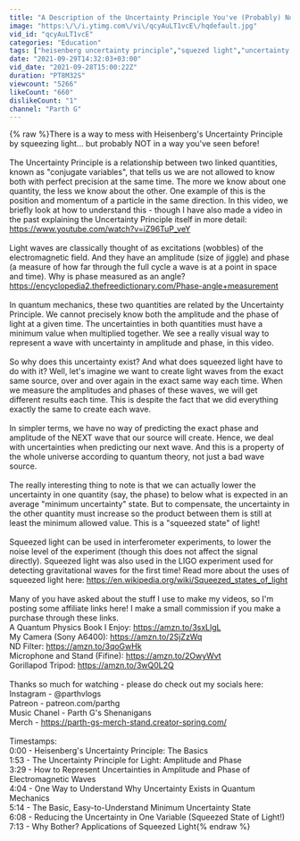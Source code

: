 ```yaml
---
title: "A Description of the Uncertainty Principle You've (Probably) Not Seen Before: Squeezed Light Parth G"
image: "https:\/\/i.ytimg.com\/vi\/qcyAuLT1vcE\/hqdefault.jpg"
vid_id: "qcyAuLT1vcE"
categories: "Education"
tags: ["heisenberg uncertainty principle","squezed light","uncertainty principle"]
date: "2021-09-29T14:32:03+03:00"
vid_date: "2021-09-28T15:00:22Z"
duration: "PT8M32S"
viewcount: "5266"
likeCount: "660"
dislikeCount: "1"
channel: "Parth G"
---
```

{% raw %}There is a way to mess with Heisenberg's Uncertainty Principle by squeezing light... but probably NOT in a way you've seen before!<br /><br />The Uncertainty Principle is a relationship between two linked quantities, known as &quot;conjugate variables&quot;, that tells us we are not allowed to know both with perfect precision at the same time. The more we know about one quantity, the less we know about the other. One example of this is the position and momentum of a particle in the same direction. In this video, we briefly look at how to understand this - though I have also made a video in the past explaining the Uncertainty Principle itself in more detail: <a rel="nofollow" target="blank" href="https://www.youtube.com/watch?v=iZ96TuP_veY">https://www.youtube.com/watch?v=iZ96TuP_veY</a><br /><br />Light waves are classically thought of as excitations (wobbles) of the electromagnetic field. And they have an amplitude (size of jiggle) and phase (a measure of how far through the full cycle a wave is at a point in space and time). Why is phase measured as an angle? <a rel="nofollow" target="blank" href="https://encyclopedia2.thefreedictionary.com/Phase-angle+measurement">https://encyclopedia2.thefreedictionary.com/Phase-angle+measurement</a><br /><br />In quantum mechanics, these two quantities are related by the Uncertainty Principle. We cannot precisely know both the amplitude and the phase of light at a given time. The uncertainties in both quantities must have a minimum value when multiplied together. We see a really visual way to represent a wave with uncertainty in amplitude and phase, in this video.<br /><br />So why does this uncertainty exist? And what does squeezed light have to do with it? Well, let's imagine we want to create light waves from the exact same source, over and over again in the exact same way each time. When we measure the amplitudes and phases of these waves, we will get different results each time. This is despite the fact that we did everything exactly the same to create each wave. <br /><br />In simpler terms, we have no way of predicting the exact phase and amplitude of the NEXT wave that our source will create. Hence, we deal with uncertainties when predicting our next wave. And this is a property of the whole universe according to quantum theory, not just a bad wave source.<br /><br />The really interesting thing to note is that we can actually lower the uncertainty in one quantity (say, the phase) to below what is expected in an average &quot;minimum uncertainty&quot; state. But to compensate, the uncertainty in the other quantity must increase so the product between them is still at least the minimum allowed value. This is a &quot;squeezed state&quot; of light! <br /><br />Squeezed light can be used in interferometer experiments, to lower the noise level of the experiment (though this does not affect the signal directly). Squeezed light was also used in the LIGO experiment used for detecting gravitational waves for the first time! Read more about the uses of squeezed light here: <a rel="nofollow" target="blank" href="https://en.wikipedia.org/wiki/Squeezed_states_of_light">https://en.wikipedia.org/wiki/Squeezed_states_of_light</a><br /><br />Many of you have asked about the stuff I use to make my videos, so I'm posting some affiliate links here! I make a small commission if you make a purchase through these links.<br />A Quantum Physics Book I Enjoy: <a rel="nofollow" target="blank" href="https://amzn.to/3sxLlgL">https://amzn.to/3sxLlgL</a><br />My Camera (Sony A6400): <a rel="nofollow" target="blank" href="https://amzn.to/2SjZzWq">https://amzn.to/2SjZzWq</a><br />ND Filter: <a rel="nofollow" target="blank" href="https://amzn.to/3qoGwHk">https://amzn.to/3qoGwHk</a><br />Microphone and Stand (Fifine): <a rel="nofollow" target="blank" href="https://amzn.to/2OwyWvt">https://amzn.to/2OwyWvt</a><br />Gorillapod Tripod: <a rel="nofollow" target="blank" href="https://amzn.to/3wQ0L2Q">https://amzn.to/3wQ0L2Q</a><br /><br />Thanks so much for watching - please do check out my socials here: <br />Instagram - @parthvlogs<br />Patreon - patreon.com/parthg<br />Music Chanel - Parth G's Shenanigans<br />Merch - <a rel="nofollow" target="blank" href="https://parth-gs-merch-stand.creator-spring.com/">https://parth-gs-merch-stand.creator-spring.com/</a><br /><br />Timestamps:<br />0:00 - Heisenberg's Uncertainty Principle: The Basics<br />1:53 - The Uncertainty Principle for Light: Amplitude and Phase<br />3:29 - How to Represent Uncertainties in Amplitude and Phase of Electromagnetic Waves<br />4:04 - One Way to Understand Why Uncertainty Exists in Quantum Mechanics<br />5:14 - The Basic, Easy-to-Understand Minimum Uncertainty State<br />6:08 - Reducing the Uncertainty in One Variable (Squeezed State of Light!)<br />7:13 - Why Bother? Applications of Squeezed Light{% endraw %}
